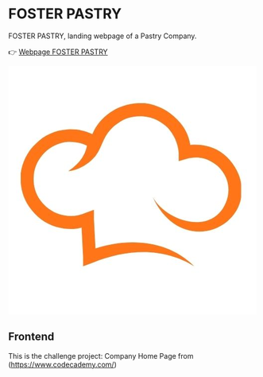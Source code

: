 # FOSTER PASTRY 

FOSTER PASTRY, landing webpage of a Pastry Company.

:point_right: [Webpage FOSTER PASTRY](https://fdromer.github.io/foster_pastry/)

![FOSTER PASTRY](./resources/images/logo-pastry.jpg)

## Frontend 
This is the challenge project: Company Home Page from (https://www.codecademy.com/)